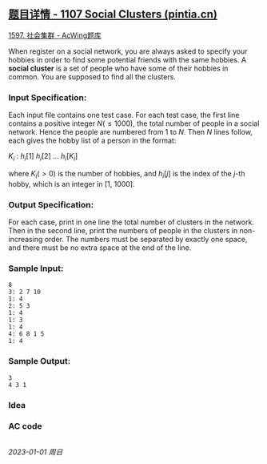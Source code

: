 ## [题目详情 - 1107 Social Clusters (pintia.cn)](https://pintia.cn/problem-sets/994805342720868352/exam/problems/994805361586847744)

[1597. 社会集群 - AcWing题库](https://www.acwing.com/problem/content/1599/)

When register on a social network, you are always asked to specify your hobbies in order to find some potential friends with the same hobbies. A **social cluster** is a set of people who have some of their hobbies in common. You are supposed to find all the clusters.

### Input Specification:

Each input file contains one test case. For each test case, the first line contains a positive integer $N ( \leq 1000)$, the total number of people in a social network. Hence the people are numbered from 1 to $N$. Then $N$ lines follow, each gives the hobby list of a person in the format:

$K_i~:~h_i[1]~h_i[2]~\dots~h_i[K_i]$

where $K_i (>0)$ is the number of hobbies, and $h_i[j]$ is the index of the $j$-th hobby, which is an integer in [1, 1000].

### Output Specification:

For each case, print in one line the total number of clusters in the network. Then in the second line, print the numbers of people in the clusters in non-increasing order. The numbers must be separated by exactly one space, and there must be no extra space at the end of the line.

### Sample Input:

```in
8
3: 2 7 10
1: 4
2: 5 3
1: 4
1: 3
1: 4
4: 6 8 1 5
1: 4
```

### Sample Output:

```out
3
4 3 1
```

### Idea



### AC code

```cpp
```


*2023-01-01 周日*
